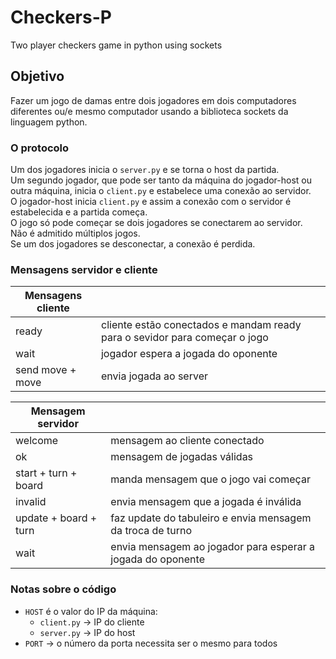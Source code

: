 # Checkers-P
Two player checkers game in python using sockets

## Objetivo
Fazer um jogo de damas entre dois jogadores em dois computadores diferentes ou/e mesmo computador usando a biblioteca sockets da linguagem python.

### O protocolo
Um dos jogadores inicia o `server.py` e se torna o host da partida.</br>
Um segundo jogador, que pode ser tanto da máquina do jogador-host ou outra máquina, inicia o `client.py` e estabelece uma conexão ao servidor.</br> 
O jogador-host inicia `client.py` e assim a conexão com o servidor é estabelecida e a partida começa.</br>
O jogo só pode começar se dois jogadores se conectarem ao servidor.</br>
Não é admitido múltiplos jogos.</br>
Se um dos jogadores se desconectar, a conexão é perdida.</br>

### Mensagens servidor e cliente

| Mensagens cliente| |
|--- | --- | 
| ready| cliente estão conectados e mandam ready para o sevidor para começar o jogo|
| wait | jogador espera a jogada do oponente |
| send move + move| envia jogada ao server |

| Mensagem servidor | |
| --- | --- |
| welcome | mensagem ao cliente conectado |
| ok | mensagem de jogadas válidas |
| start + turn + board | manda mensagem que o jogo vai começar |
| invalid | envia mensagem que a jogada é inválida |
| update + board + turn | faz update do tabuleiro e envia mensagem da troca de turno |
| wait | envia mensagem ao jogador para esperar a jogada do oponente |

### Notas sobre o código
- `HOST` é o valor do IP da máquina:
    - `client.py` -> IP do cliente
    - `server.py` -> IP do host
- `PORT` -> o número da porta necessita ser o mesmo para todos
